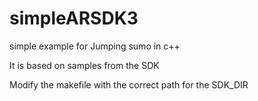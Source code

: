 # simpleARSDK3
simple example for Jumping sumo in c++

It is based on samples from the SDK


Modify the makefile with the correct path for the SDK_DIR